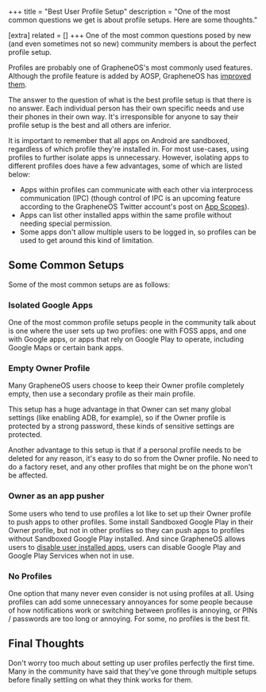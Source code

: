 +++
title = "Best User Profile Setup"
description = "One of the most common questions we get is about profile setups. Here are some thoughts."

[extra]
related = []
+++
One of the most common questions posed by new (and even sometimes not so new) community members is about the perfect profile setup.

Profiles are probably one of GrapheneOS's most commonly used features. Although the profile feature is added by AOSP, GrapheneOS has [improved them](https://grapheneos.org/features#improved-user-profiles).

The answer to the question of what is the best profile setup is that there is no answer. Each individual person has their own specific needs and use their phones in their own way. It's irresponsible for anyone to say their profile setup is the best and all others are inferior.

It is important to remember that all apps on Android are sandboxed, regardless of which profile they're installed in. For most use-cases, using profiles to further isolate apps is unnecessary. However, isolating apps to different profiles does have a few advantages, some of which are listed below:

- Apps within profiles can communicate with each other via interprocess communication (IPC) (though control of IPC is an upcoming feature according to the GrapheneOS Twitter account's post on [App Scopes](https://twitter.com/GrapheneOS/status/1721270069412376933)).
- Apps can list other installed apps within the same profile without needing special permission.
- Some apps don't allow multiple users to be logged in, so profiles can be used to get around this kind of limitation.

## Some Common Setups

Some of the most common setups are as follows:

### Isolated Google Apps

One of the most common profile setups people in the community talk about is one where the user sets up two profiles: one with FOSS apps, and one with Google apps, or apps that rely on Google Play to operate, including Google Maps or certain bank apps.

### Empty Owner Profile

Many GrapheneOS users choose to keep their Owner profile completely empty, then use a secondary profile as their main profile.

This setup has a huge advantage in that Owner can set many global settings (like enabling ADB, for example), so if the Owner profile is protected by a strong password, these kinds of sensitive settings are protected.

Another advantage to this setup is that if a personal profile needs to be deleted for any reason, it's easy to do so from the Owner profile. No need to do a factory reset, and any other profiles that might be on the phone won't be affected.

### Owner as an app pusher

Some users who tend to use profiles a lot like to set up their Owner profile to push apps to other profiles. Some install Sandboxed Google Play in their Owner profile, but not in other profiles so they can push apps to profiles without Sandboxed Google Play installed. And since GrapheneOS allows users to [disable user installed apps](https://grapheneos.org/features#user-installed-apps-can-be-disabled), users can disable Google Play and Google Play Services when not in use.

### No Profiles

One option that many never even consider is not using profiles at all. Using profiles can add some unnecessary annoyances for some people because of how notifications work or switching between profiles is annoying, or PINs / passwords are too long or annoying. For some, no profiles is the best fit.

## Final Thoughts

Don't worry too much about setting up user profiles perfectly the first time. Many in the community have said that they've gone through multiple setups before finally settling on what they think works for them.